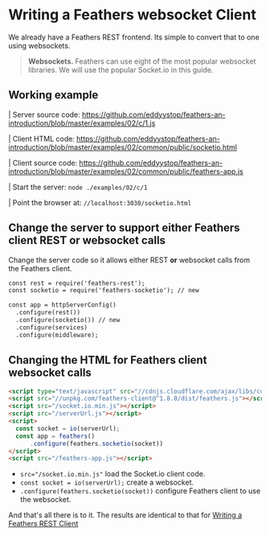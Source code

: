 # Writing a Feathers websocket Client

We already have a Feathers REST frontend.
Its simple to convert that to one using websockets.

> **Websockets.** Feathers can use eight of the most popular websocket libraries.
We will use the popular Socket.io in this guide.


## Working example

| Server source code: https://github.com/eddyystop/feathers-an-introduction/blob/master/examples/02/c/1.js

| Client HTML code: https://github.com/eddyystop/feathers-an-introduction/blob/master/examples/02/common/public/socketio.html

| Client source code: https://github.com/eddyystop/feathers-an-introduction/blob/master/examples/02/common/public/feathers-app.js

| Start the server: `node ./examples/02/c/1`

| Point the browser at: `//localhost:3030/socketio.html`

## Change the server to support either Feathers client REST **or** websocket calls

Change the server code so it allows either REST **or** websocket calls from the Feathers client.

```html
const rest = require('feathers-rest');
const socketio = require('feathers-socketio'); // new

const app = httpServerConfig()
  .configure(rest())
  .configure(socketio()) // new
  .configure(services)
  .configure(middleware);
```

## Changing the HTML for Feathers client websocket calls

```html
<script type="text/javascript" src="//cdnjs.cloudflare.com/ajax/libs/core-js/2.1.4/core.min.js"></script>
<script src="//unpkg.com/feathers-client@^1.8.0/dist/feathers.js"></script>
<script src="/socket.io.min.js"></script>
<script src="/serverUrl.js"></script>
<script>
  const socket = io(serverUrl);
  const app = feathers()
      .configure(feathers.socketio(socket))
</script>
<script src="/feathers-app.js"></script>
```

- `src="/socket.io.min.js"` load the Socket.io client code.
- `const socket = io(serverUrl);` create a websocket.
- `.configure(feathers.socketio(socket))` configure Feathers client to use the websocket.

And that's all there is to it.
The results are identical to that for [Writing a Feathers REST Client]('./rest-client.md)
